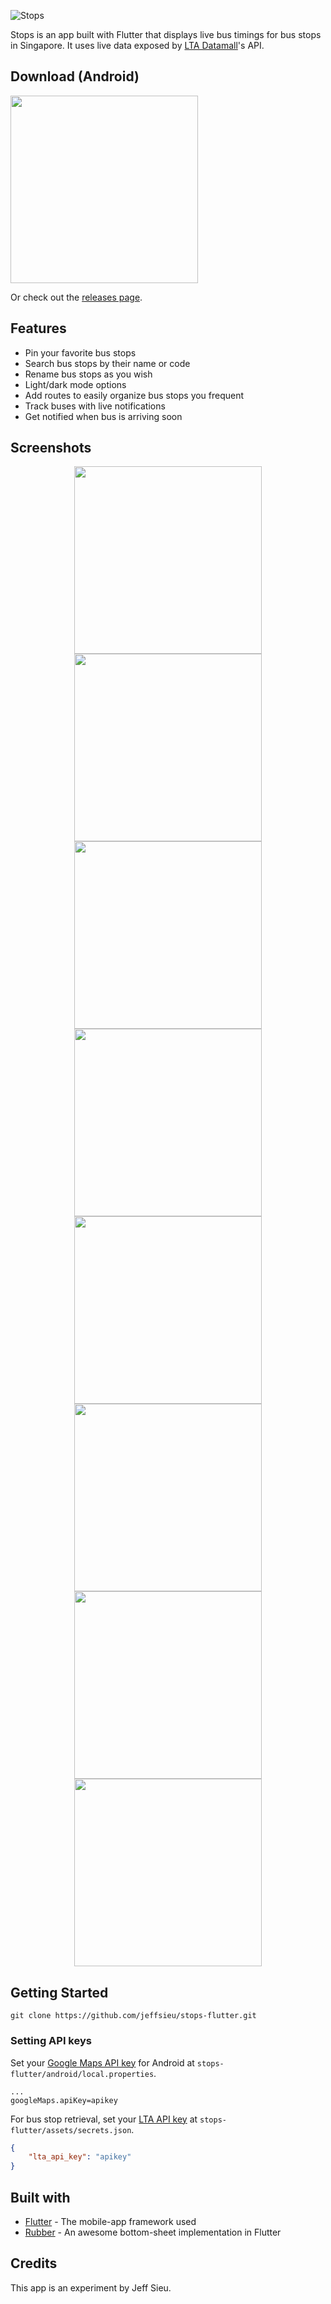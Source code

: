 ![Stops](https://user-images.githubusercontent.com/8487294/88384504-1dd32780-cddf-11ea-8458-0692972d2ec4.png)

Stops is an app built with Flutter that displays live bus timings for bus stops in Singapore.
It uses live data exposed by [LTA Datamall](https://www.mytransport.sg/content/mytransport/home/dataMall.html)'s API.

## Download (Android)

<a href="https://play.google.com/store/apps/details?id=com.jeffsieu.stops">
 <img src="https://play.google.com/intl/en_us/badges/static/images/badges/en_badge_web_generic.png" width="300">
</a>

Or check out the [releases page](https://github.com/jeffsieu/stops-flutter/releases).

## Features
 - Pin your favorite bus stops
 - Search bus stops by their name or code
 - Rename bus stops as you wish
 - Light/dark mode options
 - Add routes to easily organize bus stops you frequent
 - Track buses with live notifications
 - Get notified when bus is arriving soon


## Screenshots

<p align="middle">
 <img src="https://user-images.githubusercontent.com/8487294/88450897-0b132e00-ce85-11ea-8a07-5c200e6eabbb.png" width=300>
 <img src="https://user-images.githubusercontent.com/8487294/88450899-0c445b00-ce85-11ea-8540-65293e3453a5.png" width=300>
 <img src="https://user-images.githubusercontent.com/8487294/88450914-2aaa5680-ce85-11ea-9406-d40dda15dde0.png" width=300>
 <img src="https://user-images.githubusercontent.com/8487294/88450917-2c741a00-ce85-11ea-8599-0d4b079386cd.png" width=300>
 <img src="https://user-images.githubusercontent.com/8487294/88450982-da7fc400-ce85-11ea-84b7-151add2f3443.png" width=300>
 <img src="https://user-images.githubusercontent.com/8487294/88450919-2ed67400-ce85-11ea-9954-e3f09718995a.png" width=300>
 <img src="https://user-images.githubusercontent.com/8487294/88451013-03a05480-ce86-11ea-8983-ebff80ba871a.png" width=300>
 <img src="https://user-images.githubusercontent.com/8487294/88451016-04d18180-ce86-11ea-9786-558d2ad26149.png" width=300>
</p>


## Getting Started
 ```
 git clone https://github.com/jeffsieu/stops-flutter.git
 ```
 
### Setting API keys
Set your [Google Maps API key](https://console.cloud.google.com/google/maps-apis/overview) for Android at `stops-flutter/android/local.properties`.
 ```properties
...
googleMaps.apiKey=apikey
 ```

 
 For bus stop retrieval, set your [LTA API key](https://www.mytransport.sg/content/mytransport/home/dataMall/request-for-api.html) at `stops-flutter/assets/secrets.json`. 
 ```json
 {
     "lta_api_key": "apikey"
 }
 ```
 
## Built with
 - [Flutter](https://flutter.dev/) - The mobile-app framework used
 - [Rubber](https://github.com/mcrovero/rubber) - An awesome bottom-sheet implementation in Flutter

## Credits
This app is an experiment by Jeff Sieu.
